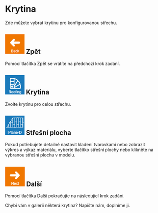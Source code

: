 
# Krytina
Zde můžete vybrat krytinu pro konfigurovanou střechu.

## ![naviBackIcon](img/backIcon-en.png) Zpět
Pomocí tlačítka Zpět se vrátíte na předchozí krok zadání.

## ![roofingLibraryIcon](img/roofingLibraryIcon-en.png) Krytina
Zvolte krytinu pro celou střechu. 

## ![Alt text](img/roofPlaneDicon-en) Střešní plocha
Pokud potřebujete detailně nastavit kladení tvarovkami nebo zobrazit výkres a výkaz materiálu, vyberte tlačítko střešní plochy nebo klikněte na vybranou střešní plochu v modelu.

## ![naviNextIcon](img/nextIcon-en.png) Další 
Pomocí tlačítka Další pokračujte na následující krok zadání.

Chybí vám v galerii některá krytina? Napište nám, doplníme ji.
